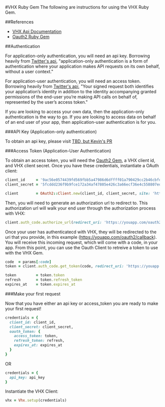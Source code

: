 #VHX Ruby Gem
The following are instructions for using the VHX Ruby Gem.

##References
* [VHX Api Documentation](http://dev.vhx.tv/docs/api/)
* [Oauth2 Ruby Gem](https://github.com/intridea/oauth2)

##Authentication

For application-only authentication, you will need an api key. Borrowing heavily from [Twitter's api](https://dev.twitter.com/oauth), "application-only authentication is a form of authentication where your application makes API requests on its own behalf, without a user context."

For application-user authentication, you will need an access token. Borrowing heavily from [Twitter's api](https://dev.twitter.com/oauth), "Your signed request both identifies your application’s identity in addition to the identity accompanying granted permissions of the end-user you’re making API calls on behalf of, represented by the user’s access token."

If you are looking to access your own data, then the application-only authentication is the way to go. If you are looking to access data on behalf of an end user of your app, then application-user authentication is for you.

###API Key (Application-only authentication)

To obtain an api key, please visit [TBD, but Kevin's PR](https://github.com/vhx/crystal/pull/1073)

###Access Token (Application-User Authentication)

To obtain an access token, you will need the [Oauth2 Gem](https://github.com/intridea/oauth2), a VHX client id, and VHX client secret. Once you have these credentials, instantiate a OAuth client:

```ruby
client_id     = '9ac56e0574439fd569fbb5a47986d6dffff01a790429cc2b46cbfdd5e47f59ee'
client_secret = '5fcddd236f9b9fce172a34af47805e426c3a66ecf36e4c558807edcc2d52a389'

client        = OAuth2::Client.new(client_id, client_secret, site: 'https://api.vhx.tv')
```

Then, you will need to generate an authorization url to redirect to. This authorization url will walk your end user through the authorization process with VHX:

```ruby
client.auth_code.authorize_url(redirect_uri: 'https://youapp.com/oauth2/callback')
```

Once your user has authenticatecd with VHX, they will be redirected to the uri that you provide, in this example (https://youapp.com/oauth2/callback). You will receive this incoming request, which will come with a code, in your app. From this point, you can use the Oauth Client to retreive a token to use with the VHX Gem.

```ruby
code  = params[:code]
token = client.auth_code.get_token(code, redirect_uri: 'https://youapp.com/oauth2/callback', grant_type: 'client_credentials')

token         = token.token
refresh       = token.refresh_token
expires_at    = token.expires_at
```

###Make your first request

Now that you have either an api key or access_token you are ready to make your first request!

```ruby
credentials = {
  client_id: client_id,
  client_secret: client_secret,
  oauth_token: {
    access_token: token,
    refresh_token: refresh,
    expires_at: expires_at
  }
}
```

OR

```ruby
credentials = {
  api_key: api_key
}
```

Instantiate the VHX Client:

```ruby
vhx = Vhx.setup(credentials)
```



